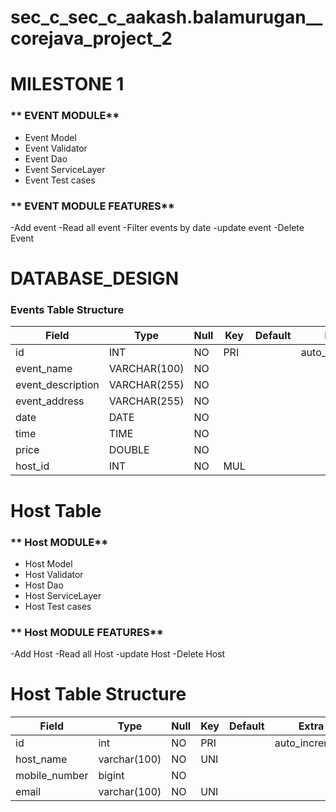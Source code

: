 # sec_c_sec_c_aakash.balamurugan__corejava_project_2
# MILESTONE 1
###  ** EVENT MODULE**
- Event Model
- Event Validator
- Event Dao
- Event ServiceLayer
- Event Test cases

 ###  ** EVENT MODULE FEATURES**
-Add event
-Read all event
-Filter events by date
-update event
-Delete Event
# DATABASE_DESIGN
### Events Table Structure

| Field            | Type        | Null  | Key | Default | Extra          |
|------------------|-------------|-------|-----|---------|----------------|
| id               | INT         | NO    | PRI |         | auto_increment|
| event_name       | VARCHAR(100)| NO    |     |         |                |
| event_description| VARCHAR(255)| NO    |     |         |                |
| event_address    | VARCHAR(255)| NO    |     |         |                |
| date             | DATE        | NO    |     |         |                |
| time             | TIME        | NO    |     |         |                |
| price            | DOUBLE      | NO    |     |         |                |
| host_id          | INT         | NO    | MUL |         |                |





# Host Table

###  ** Host MODULE**
- Host Model
- Host Validator
- Host Dao
- Host ServiceLayer
- Host Test cases

 ###  ** Host MODULE FEATURES**
-Add Host
-Read all Host
-update Host
-Delete Host

# Host Table Structure

| Field          | Type        | Null  | Key | Default | Extra          |
|----------------|-------------|-------|-----|---------|----------------|
| id             | int         | NO    | PRI |         | auto_increment|
| host_name      | varchar(100)| NO    | UNI |         |                |
| mobile_number  | bigint      | NO    |     |         |                |
| email          | varchar(100)| NO    | UNI |         |                |


